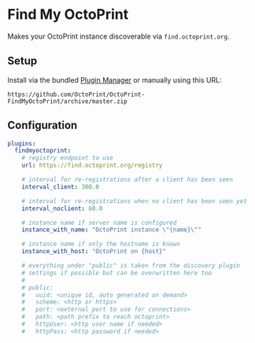 # Find My OctoPrint

Makes your OctoPrint instance discoverable via ``find.octoprint.org``.

## Setup

Install via the bundled [Plugin Manager](https://github.com/foosel/OctoPrint/wiki/Plugin:-Plugin-Manager)
or manually using this URL:

    https://github.com/OctoPrint/OctoPrint-FindMyOctoPrint/archive/master.zip

## Configuration

``` yaml
plugins:
  findmyoctoprint:
    # registry endpoint to use
    url: https://find.octoprint.org/registry

    # interval for re-registrations after a client has been seen
    interval_client: 300.0

    # interval for re-registrations when no client has been seen yet
    interval_noclient: 60.0

    # instance name if server name is configured
    instance_with_name: "OctoPrint instance \"{name}\""

    # instance name if only the hostname is known
    instance_with_host: "OctoPrint on {host}"

    # everything under "public" is taken from the discovery plugin
    # settings if possible but can be overwritten here too
    #
    # public:
    #   uuid: <unique id, auto generated on demand>
    #   scheme: <http or https>
    #   port: <external port to use for connections>
    #   path: <path prefix to reach octoprint>
    #   httpUser: <http user name if needed>
    #   httpPass: <http password if needed>
```

